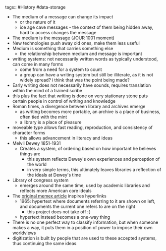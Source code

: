 tags:: #History #data-storage 

- The medium of a message can change its impact
	- or the nature of it
	- ice age cave messages - the context of them being hidden away, hard to access changes the message
- The medium is the message (JOUR 1001 moment)
- New technologies push away old ones, make them less useful
- Medium is something that carries something else
	- the relationship between medium and message is important
- writing systems: not necessarily written words as typically understood, can come in many forms 
	- come from a need for a system to count
	- a group can have a writing system but still be illiterate, as it is not widely spread? i think that was the point being made?
- Early writing does not necessarily have sounds, requires translation within the mind of a trained scribe
- this plus the fact that writing is done on very stationary stone puts certain people in control of writing and knowledge
- Roman times, a divergence between library and archives emerge
	- as writing becomes more portable, an archive is a place of business, often tied with the mint
	- a library is a place of pleasure
- moveable type allows fast reading, reproduction, and consistency of character forms
	- this allows advancement in literacy and ideas
- Melvil Dewey 1851-1931
	- Creates a system, of ordering based on how important he believes things are
		- this system reflects Dewey's own experiences and perception of the world
		- in very simple terms, this ultimately leaves libraries a reflection of the ideals at Dewey's time
- Library of congress system
	- emerges around the same time, used by academic libraries and reflects more American core ideals
- The [original memex article](https://www.theatlantic.com/magazine/archive/1945/07/as-we-may-think/303881/) inspires hyperlinks
	- 1965: hypertext where documents referring to it are shown on left, and documents the current one refers to are on the right
		- this project does not take off :(
	- hypertext instead becomes a one-way thing
- There is no one perfect way to classify information, but when someone makes a way, it puts them in a position of power to impose their own worldviews
- digitization is built by people that are used to these accepted systems, thus continuing the same ideas 